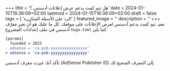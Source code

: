 +++
title = 'هل ثيم كمت يدعم عرض إعلانات أدسنس ؟'
date = 2024-01-15T16:36:09+02:00
lastmod = 2024-01-15T16:36:09+02:00
draft = false
tags = [
    'الرد على الأسئلة المتكررة'
    ]
featured_image = ''
description = ''
+++
نعم، ثيم كمت يدعم أدسنس لعرض الإعلانات على موقعك. كل ما عليك هو أن تغير معرّف أدسنس في ملف إعدادات المشروع `hugo.toml` كما يلي.

```diff
[params]
  founded = 2023
- adsense = 'ca-pub-xxxxxxxxxxxxxxxx'
+ adsense = 'ca-pub-yyyyyyyyyyyyyyyy'
```

تأكد أنك غيرت معرف أدسنس (AdSense Publisher ID) إلى المعرف الصحيح لك.

